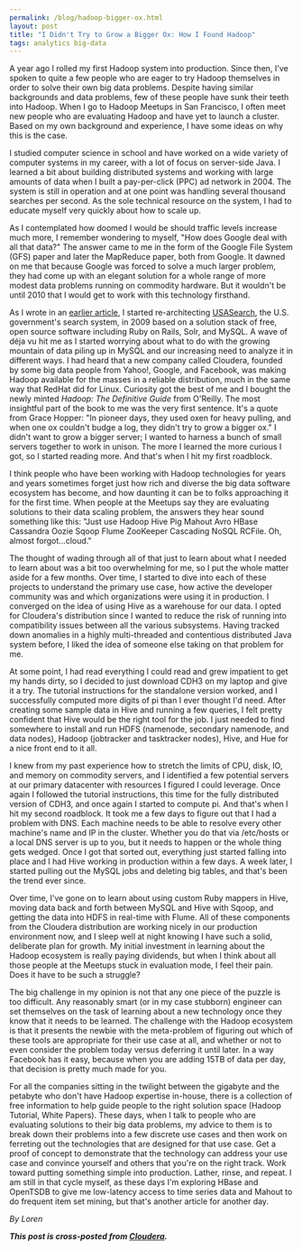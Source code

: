 ```yaml
---
permalink: /blog/hadoop-bigger-ox.html
layout: post
title: "I Didn't Try to Grow a Bigger Ox: How I Found Hadoop"
tags: analytics big-data
---
```

<p>A year ago I rolled my first Hadoop system into production. Since then, I've spoken to quite a few people who are eager to try Hadoop themselves in order to solve their own big data problems. Despite having similar backgrounds and data problems, few of these people have sunk their teeth into Hadoop. When I go to Hadoop Meetups in San Francisco, I often meet new people who are evaluating Hadoop and have yet to launch a cluster. Based on my own background and experience, I have some ideas on why this is the case.</p>
<p>I studied computer science in school and have worked on a wide variety of computer systems in my career, with a lot of focus on server-side Java. I learned a bit about building distributed systems and working with large amounts of data when I built a pay-per-click (PPC) ad network in 2004. The system is still in operation and at one point was handling several thousand searches per second. As the sole technical resource on the system, I had to educate myself very quickly about how to scale up.</p>
<p>As I contemplated how doomed I would be should traffic levels increase much more, I remember wondering to myself, "How does Google deal with all that data?" The answer came to me in the form of the Google File System (GFS) paper and later the MapReduce paper, both from Google. It dawned on me that because Google was forced to solve a much larger problem, they had come up with an elegant solution for a whole range of more modest data problems running on commodity hardware. But it wouldn't be until 2010 that I would get to work with this technology firsthand.</p>
<p>As I wrote in an <a href="/blog/adopting-hadoop.html" target="_blank">earlier article</a>, I started re-architecting <a href="http://usasearch.howto.gov">USASearch</a>, the U.S. government's search system, in 2009 based on a solution stack of free, open source software including Ruby on Rails, Solr, and MySQL. A wave of déja vu hit me as I started worrying about what to do with the growing mountain of data piling up in MySQL and our increasing need to analyze it in different ways. I had heard that a new company called Cloudera, founded by some big data people from Yahoo!, Google, and Facebook, was making Hadoop available for the masses in a reliable distribution, much in the same way that RedHat did for Linux. Curiosity got the best of me and I bought the newly minted <em>Hadoop: The Definitive Guide</em> from O'Reilly. The most insightful part of the book to me was the very first sentence. It's a quote from Grace Hopper: "In pioneer days, they used oxen for heavy pulling, and when one ox couldn't budge a log, they didn't try to grow a bigger ox." I didn't want to grow a bigger server; I wanted to harness a bunch of small servers together to work in unison. The more I learned the more curious I got, so I started reading more. And that's when I hit my first roadblock.</p>
<p>I think people who have been working with Hadoop technologies for years and years sometimes forget just how rich and diverse the big data software ecosystem has become, and how daunting it can be to folks approaching it for the first time. When people at the Meetups say they are evaluating solutions to their data scaling problem, the answers they hear sound something like this: "Just use Hadoop Hive Pig Mahout Avro HBase Cassandra Oozie Sqoop Flume ZooKeeper Cascading NoSQL RCFile. Oh, almost forgot…cloud."</p>
<p>The thought of wading through all of that just to learn about what I needed to learn about was a bit too overwhelming for me, so I put the whole matter aside for a few months. Over time, I started to dive into each of these projects to understand the primary use case, how active the developer community was and which organizations were using it in production. I converged on the idea of using Hive as a warehouse for our data. I opted for Cloudera's distribution since I wanted to reduce the risk of running into compatibility issues between all the various subsystems. Having tracked down anomalies in a highly multi-threaded and contentious distributed Java system before, I liked the idea of someone else taking on that problem for me.</p>
<p>At some point, I had read everything I could read and grew impatient to get my hands dirty, so I decided to just download CDH3 on my laptop and give it a try. The tutorial instructions for the standalone version worked, and I successfully computed more digits of pi than I ever thought I'd need. After creating some sample data in Hive and running a few queries, I felt pretty confident that Hive would be the right tool for the job. I just needed to find somewhere to install and run HDFS (namenode, secondary namenode, and data nodes), Hadoop (jobtracker and tasktracker nodes), Hive, and Hue for a nice front end to it all.</p>
<p>I knew from my past experience how to stretch the limits of CPU, disk, IO, and memory on commodity servers, and I identified a few potential servers at our primary datacenter with resources I figured I could leverage. Once again I followed the tutorial instructions, this time for the fully distributed version of CDH3, and once again I started to compute pi. And that's when I hit my second roadblock. It took me a few days to figure out that I had a problem with DNS. Each machine needs to be able to resolve every other machine's name and IP in the cluster. Whether you do that via /etc/hosts or a local DNS server is up to you, but it needs to happen or the whole thing gets wedged. Once I got that sorted out, everything just started falling into place and I had Hive working in production within a few days. A week later, I started pulling out the MySQL jobs and deleting big tables, and that's been the trend ever since.</p>
<p>Over time, I've gone on to learn about using custom Ruby mappers in Hive, moving data back and forth between MySQL and Hive with Sqoop, and getting the data into HDFS in real-time with Flume. All of these components from the Cloudera distribution are working nicely in our production environment now, and I sleep well at night knowing I have such a solid, deliberate plan for growth. My initial investment in learning about the Hadoop ecosystem is really paying dividends, but when I think about all those people at the Meetups stuck in evaluation mode, I feel their pain. Does it have to be such a struggle?</p>
<p>The big challenge in my opinion is not that any one piece of the puzzle is too difficult. Any reasonably smart (or in my case stubborn) engineer can set themselves on the task of learning about a new technology once they know that it needs to be learned. The challenge with the Hadoop ecosystem is that it presents the newbie with the meta-problem of figuring out which of these tools are appropriate for their use case at all, and whether or not to even consider the problem today versus deferring it until later. In a way Facebook has it easy, because when you are adding 15TB of data per day, that decision is pretty much made for you.</p>
<p>For all the companies sitting in the twilight between the gigabyte and the petabyte who don't have Hadoop expertise in-house, there is a collection of free information to help guide people to the right solution space (Hadoop Tutorial, White Papers). These days, when I talk to people who are evaluating solutions to their big data problems, my advice to them is to break down their problems into a few discrete use cases and then work on ferreting out the technologies that are designed for that use case. Get a proof of concept to demonstrate that the technology can address your use case and convince yourself and others that you're on the right track. Work toward putting something simple into production. Lather, rinse, and repeat. I am still in that cycle myself, as these days I'm exploring HBase and OpenTSDB to give me low-latency access to time series data and Mahout to do frequent item set mining, but that's another article for another day.</p>
<p><em>By Loren</em></p>
<p><em><strong>This post is cross-posted from <a href="http://www.cloudera.com/blog/2011/12/how-i-found-hadoop/">Cloudera</a>.</strong></em></p>
